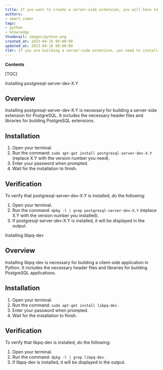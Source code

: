 ```yaml
---
title: If you want to create a server-side extension, you will have to install postgresql-server-dev-x.y. alternatively, if you are developing a client-side application, libpq-dev needs to be installed
authors:
- smart_coder
tags:
- python
- knowledge
thumbnail: images/python.png
created_at: 2023-04-16 00:00:00
updated_at: 2023-04-16 00:00:00
tldr: If you are building a server-side extension, you need to install postgresql-server-dev-X.Y, and if you are building a client-side application in Python, you need to install libpq-dev.
---
```


**Contents**

[TOC]

Installing postgresql-server-dev-X.Y

## Overview

Installing postgresql-server-dev-X.Y is necessary for building a server-side extension for PostgreSQL. It includes the necessary header files and libraries for building PostgreSQL extensions.

## Installation

1. Open your terminal.
2. Run the command: `sudo apt-get install postgresql-server-dev-X.Y` (replace X.Y with the version number you need).
3. Enter your password when prompted.
4. Wait for the installation to finish.

## Verification

To verify that postgresql-server-dev-X.Y is installed, do the following:

1. Open your terminal.
2. Run the command: `dpkg -l | grep postgresql-server-dev-X.Y` (replace X.Y with the version number you installed).
3. If postgresql-server-dev-X.Y is installed, it will be displayed in the output.

Installing libpq-dev

## Overview

Installing libpq-dev is necessary for building a client-side application in Python. It includes the necessary header files and libraries for building PostgreSQL applications.

## Installation

1. Open your terminal.
2. Run the command: `sudo apt-get install libpq-dev` .
3. Enter your password when prompted.
4. Wait for the installation to finish.

## Verification

To verify that libpq-dev is installed, do the following:

1. Open your terminal.
2. Run the command: `dpkg -l | grep libpq-dev` .
3. If libpq-dev is installed, it will be displayed in the output.
